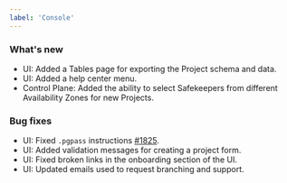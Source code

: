 ```yaml
---
label: 'Console'
---
```


### What's new

- UI: Added a Tables page for exporting the Project schema and data.
- UI: Added a help center menu.
- Control Plane: Added the ability to select Safekeepers from different Availability Zones for new Projects.

### Bug fixes

- UI: Fixed `.pgpass` instructions [#1825](https://github.com/neondatabase/neon/issues/1825).
- UI: Added validation messages for creating a project form.
- UI: Fixed broken links in the onboarding section of the UI.
- UI: Updated emails used to request branching and support.
